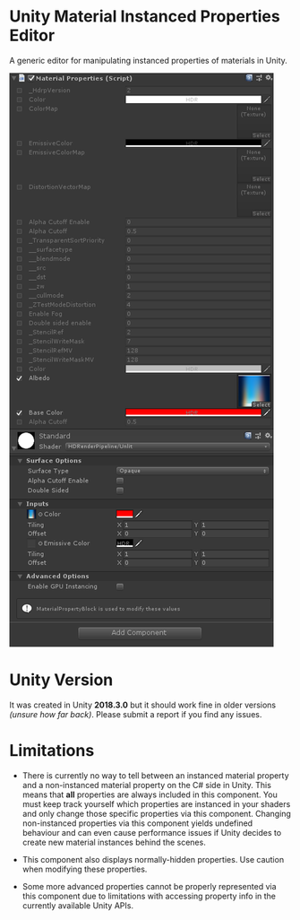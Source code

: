 # Unity Material Instanced Properties Editor
A generic editor for manipulating instanced properties of materials in Unity.

![Screenshot of the editor in Unity](Screenshot.png?raw=true)

# Unity Version
It was created in Unity **2018.3.0** but it should work fine in older versions _(unsure how far back)_. Please submit a report if you find any issues.

# Limitations
* There is currently no way to tell between an instanced material property and a non-instanced material property on the C# side in Unity. This means that **all** properties are always included in this component. You must keep track yourself which properties are instanced in your shaders and only change those specific properties via this component. Changing non-instanced properties via this component yields undefined behaviour and can even cause performance issues if Unity decides to create new material instances behind the scenes.

* This component also displays normally-hidden properties. Use caution when modifying these properties.

* Some more advanced properties cannot be properly represented via this component due to limitations with accessing property info in the currently available Unity APIs.
